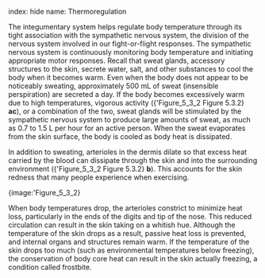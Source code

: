 index: hide
name: Thermoregulation

The integumentary system helps regulate body temperature through its tight association with the sympathetic nervous system, the division of the nervous system involved in our fight-or-flight responses. The sympathetic nervous system is continuously monitoring body temperature and initiating appropriate motor responses. Recall that sweat glands, accessory structures to the skin, secrete water, salt, and other substances to cool the body when it becomes warm. Even when the body does not appear to be noticeably sweating, approximately 500 mL of sweat (insensible perspiration) are secreted a day. If the body becomes excessively warm due to high temperatures, vigorous activity ({'Figure_5_3_2 Figure 5.3.2} **ac**), or a combination of the two, sweat glands will be stimulated by the sympathetic nervous system to produce large amounts of sweat, as much as 0.7 to 1.5 L per hour for an active person. When the sweat evaporates from the skin surface, the body is cooled as body heat is dissipated.

In addition to sweating, arterioles in the dermis dilate so that excess heat carried by the blood can dissipate through the skin and into the surrounding environment ({'Figure_5_3_2 Figure 5.3.2} **b**). This accounts for the skin redness that many people experience when exercising.


{image:'Figure_5_3_2}
        

When body temperatures drop, the arterioles constrict to minimize heat loss, particularly in the ends of the digits and tip of the nose. This reduced circulation can result in the skin taking on a whitish hue. Although the temperature of the skin drops as a result, passive heat loss is prevented, and internal organs and structures remain warm. If the temperature of the skin drops too much (such as environmental temperatures below freezing), the conservation of body core heat can result in the skin actually freezing, a condition called frostbite.
